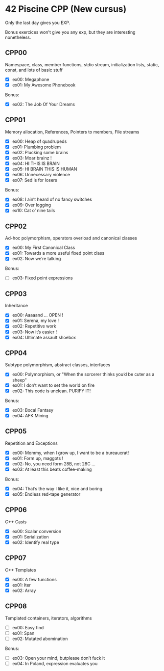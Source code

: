 # 42 Piscine CPP (New cursus)

Only the last day gives you EXP.

Bonus exercices won't give you any exp, but they are
interesting nonetheless.

## CPP00

Namespace, class, member functions,
stdio stream, initialization lists, static,
const, and lots of basic stuff

- [x] ex00: Megaphone
- [x] ex01: My Awesome Phonebook

Bonus:

- [x] ex02: The Job Of Your Dreams

## CPP01

Memory allocation, References, Pointers to members,
File streams

- [x] ex00: Heap of quadrupeds
- [x] ex01: Plumbing problem
- [x] ex02: Plucking some brains
- [x] ex03: Moar brainz !
- [x] ex04: HI THIS IS BRAIN
- [x] ex05: HI BRAIN THIS IS HUMAN
- [x] ex06: Unnecessary violence
- [x] ex07: Sed is for losers

Bonus:

- [x] ex08: I ain’t heard of no fancy switches
- [x] ex09: Over logging
- [x] ex10: Cat o’ nine tails

## CPP02

Ad-hoc polymorphism, operators overload and
canonical classes

- [x] ex00: My First Canonical Class
- [x] ex01: Towards a more useful fixed point class
- [x] ex02: Now we’re talking

Bonus:

- [ ] ex03: Fixed point expressions

## CPP03

Inheritance

- [x] ex00: Aaaaand ... OPEN !
- [x] ex01: Serena, my love !
- [x] ex02: Repetitive work
- [x] ex03: Now it’s easier !
- [x] ex04: Ultimate assault shoebox

## CPP04

Subtype polymorphism, abstract classes, interfaces

- [x] ex00: Polymorphism, or
	"When the sorcerer thinks you’d be cuter as a sheep"
- [x] ex01: I don’t want to set the world on fire
- [x] ex02: This code is unclean. PURIFY IT!

Bonus:

- [x] ex03: Bocal Fantasy
- [x] ex04: AFK Mining

## CPP05

Repetition and Exceptions

- [x] ex00: Mommy, when I grow up, I want to be a bureaucrat!
- [x] ex01: Form up, maggots !
- [x] ex02: No, you need form 28B, not 28C ...
- [x] ex03: At least this beats coffee-making

Bonus:

- [x] ex04: That’s the way I like it, nice and boring
- [x] ex05: Endless red-tape generator

## CPP06

C++ Casts

- [x] ex00: Scalar conversion
- [x] ex01: Serialization
- [x] ex02: Identify real type

## CPP07

C++ Templates

- [x] ex00: A few functions
- [x] ex01: Iter
- [x] ex02: Array

## CPP08

Templated containers, iterators, algorithms

- [ ] ex00: Easy find
- [ ] ex01: Span
- [ ] ex02: Mutated abomination

Bonus:

- [ ] ex03: Open your mind, butplease don’t fuck it
- [ ] ex04: In Poland, expression evaluates you
